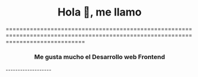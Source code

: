 <h1 align="center">Hola 👋, me llamo <Andres Pulupa /></h1>
===================================================================================================================================

<h3 align="center">Me gusta mucho el Desarrollo web Frontend</h3>
-------------------

